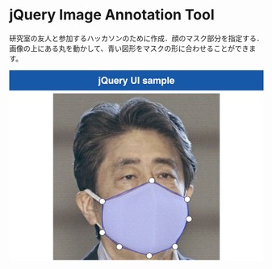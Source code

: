 # jQuery Image Annotation Tool

研究室の友人と参加するハッカソンのために作成．顔のマスク部分を指定する．
画像の上にある丸を動かして、青い図形をマスクの形に合わせることができます。

![screenshot](./screenshot.png)
